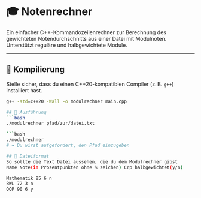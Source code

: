 # 🎓 Notenrechner

Ein einfacher C++-Kommandozeilenrechner zur Berechnung des gewichteten Notendurchschnitts aus einer Datei mit Modulnoten. Unterstützt reguläre und halbgewichtete Module.

---

## 🔧 Kompilierung

Stelle sicher, dass du einen C++20-kompatiblen Compiler (z. B. `g++`) installiert hast.

```bash
g++ -std=c++20 -Wall -o modulrechner main.cpp

## 🚀 Ausführung
```bash
./modulrechner pfad/zur/datei.txt

```bash
./modulrechner
# → Du wirst aufgefordert, den Pfad einzugeben

## 📄 Dateiformat
So sollte die Text Datei aussehen, die du dem Modulrechner gibst
Name Note(in Prozentpunkten ohne % zeichen) Crp halbgewichtet(y/n)

Mathematik 85 6 n
BWL 72 3 n
OOP 90 6 y

